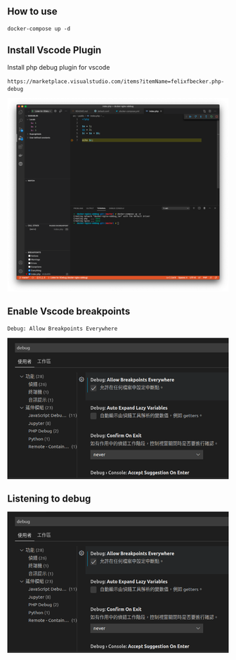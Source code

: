 ## How to use
```
docker-compose up -d
```

## Install Vscode Plugin

Install php debug plugin for vscode

`https://marketplace.visualstudio.com/items?itemName=felixfbecker.php-debug`

<img src="https://github.com/oscar3x39/docker-nginx-xdebug/blob/master/vscode.png">

## Enable Vscode breakpoints
`Debug: Allow Breakpoints Everywhere`

<img src="https://github.com/oscar3x39/docker-nginx-xdebug/blob/master/screenshot1.png">

## Listening to debug

<img src="https://github.com/oscar3x39/docker-nginx-xdebug/blob/master/screenshot1.png">
